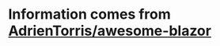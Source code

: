 # Information comes from [AdrienTorris/awesome-blazor](https://github.com/AdrienTorris/awesome-blazor)

